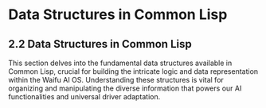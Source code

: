 # Data Structures in Common Lisp

## 2.2 Data Structures in Common Lisp

This section delves into the fundamental data structures available in Common Lisp, crucial for building the intricate logic and data representation within the Waifu AI OS.  Understanding these structures is vital for organizing and manipulating the diverse information that powers our AI functionalities and universal driver adaptation.

